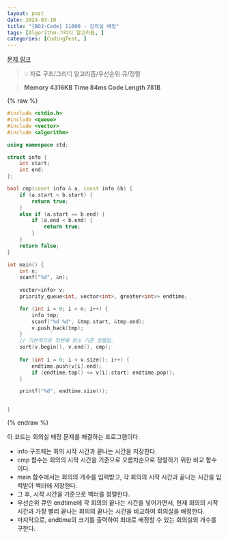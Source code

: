 ```yaml
---
layout: post
date: 2024-03-10
title: "[BOJ-Code] 11000 - 강의실 배정"
tags: [Algorithm-그리디 알고리즘, ]
categories: [CodingTest, ]
---
```


[문제 링크](https://www.acmicpc.net/problem/11000)


> 💡 자료 구조/그리디 알고리즘/우선순위 큐/정렬


> **Memory   4316KB                                   Time   84ms                                Code Length   781B**



{% raw %}
```c++
#include <stdio.h>
#include <queue>
#include <vector>
#include <algorithm>

using namespace std;

struct info {
	int start;
	int end;
};

bool cmp(const info & a, const info &b) {
	if (a.start < b.start) {
		return true;
	}
	else if (a.start == b.end) {
		if (a.end < b.end) {
			return true;
		}
	}
	return false;
}

int main() {
	int n;
	scanf("%d", &n);
	
	vector<info> v;
	priority_queue<int, vector<int>, greater<int>> endtime;

	for (int i = 0; i < n; i++) {
		info tmp;
		scanf("%d %d", &tmp.start, &tmp.end);
		v.push_back(tmp);
	}
	// 기본적으로 첫번째 원소 기준 정렬임.
	sort(v.begin(), v.end(), cmp);
	
	for (int i = 0; i < v.size(); i++) {
		endtime.push(v[i].end);
		if (endtime.top() <= v[i].start) endtime.pop();
	}

	printf("%d", endtime.size());


}
```
{% endraw %}



이 코드는 회의실 배정 문제를 해결하는 프로그램이다.

- info 구조체는 회의 시작 시간과 끝나는 시간을 저장한다.
- cmp 함수는 회의의 시작 시간을 기준으로 오름차순으로 정렬하기 위한 비교 함수이다.
- main 함수에서는 회의의 개수를 입력받고, 각 회의의 시작 시간과 끝나는 시간을 입력받아 벡터에 저장한다.
- 그 후, 시작 시간을 기준으로 벡터를 정렬한다.
- 우선순위 큐인 endtime에 각 회의의 끝나는 시간을 넣어가면서, 현재 회의의 시작 시간과 가장 빨리 끝나는 회의의 끝나는 시간을 비교하여 회의실을 배정한다.
- 마지막으로, endtime의 크기를 출력하여 최대로 배정할 수 있는 회의실의 개수를 구한다.

